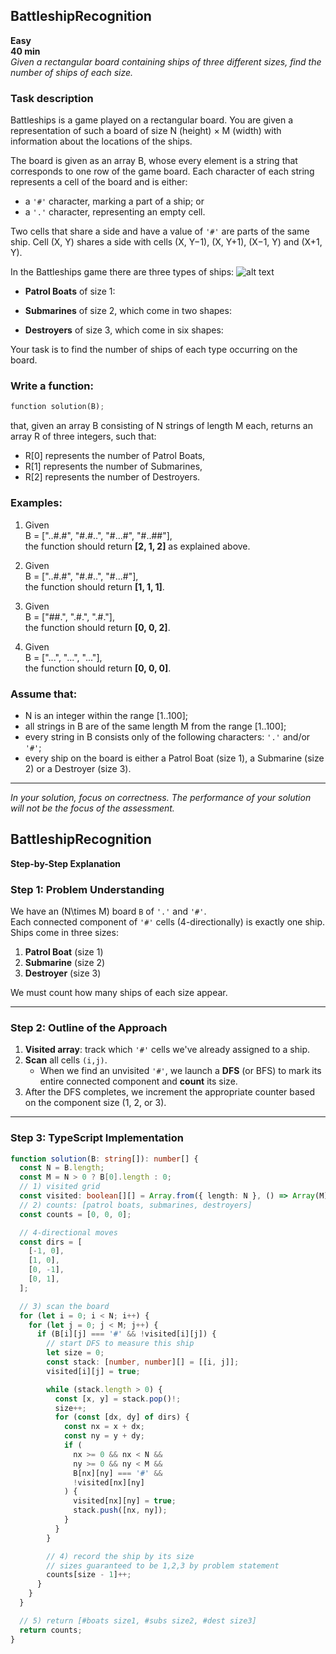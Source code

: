 ## BattleshipRecognition

**Easy**  
**40 min**  
*Given a rectangular board containing ships of three different sizes, find the number of ships of each size.*

### Task description

Battleships is a game played on a rectangular board. You are given a representation of such a board of size N (height) × M (width) with information about the locations of the ships.

The board is given as an array B, whose every element is a string that corresponds to one row of the game board. Each character of each string represents a cell of the board and is either:

- a `'#'` character, marking a part of a ship; or  
- a `'.'` character, representing an empty cell.

Two cells that share a side and have a value of `'#'` are parts of the same ship. Cell (X, Y) shares a side with cells (X, Y−1), (X, Y+1), (X−1, Y) and (X+1, Y).

In the Battleships game there are three types of ships:
![alt text](image.png)

- **Patrol Boats** of size 1:

- **Submarines** of size 2, which come in two shapes:

- **Destroyers** of size 3, which come in six shapes:


Your task is to find the number of ships of each type occurring on the board.

### Write a function:
```python
function solution(B);
```

that, given an array B consisting of N strings of length M each, returns an array R of three integers, such that:

- R[0] represents the number of Patrol Boats,  
- R[1] represents the number of Submarines,  
- R[2] represents the number of Destroyers.

### Examples:

1. Given  
 B = ["..#.#", "#.#..", "#...#", "#..##"],  
 the function should return **[2, 1, 2]** as explained above.

2. Given  
 B = ["..#.#", "#.#..", "#...#"],  
 the function should return **[1, 1, 1]**.

3. Given  
 B = ["##.", ".#.", ".#."],  
 the function should return **[0, 0, 2]**.

4. Given  
 B = ["...", "...", "..."],  
 the function should return **[0, 0, 0]**.

### Assume that:

- N is an integer within the range [1..100];  
- all strings in B are of the same length M from the range [1..100];  
- every string in B consists only of the following characters: `'.'` and/or `'#'`;  
- every ship on the board is either a Patrol Boat (size 1), a Submarine (size 2) or a Destroyer (size 3).

---

*In your solution, focus on correctness. The performance of your solution will not be the focus of the assessment.*


## BattleshipRecognition

**Step-by-Step Explanation**

### Step 1: Problem Understanding
We have an \(N\times M\) board `B` of `'.'` and `'#'`.  
Each connected component of `'#'` cells (4-directionally) is exactly one ship.  
Ships come in three sizes:
1. **Patrol Boat** (size 1)
2. **Submarine** (size 2)
3. **Destroyer** (size 3)

We must count how many ships of each size appear.

---

### Step 2: Outline of the Approach
1. **Visited array**: track which `'#'` cells we've already assigned to a ship.
2. **Scan** all cells `(i,j)`.  
   - When we find an unvisited `'#'`, we launch a **DFS** (or BFS) to mark its entire connected component and **count** its size.
3. After the DFS completes, we increment the appropriate counter based on the component size (1, 2, or 3).

---

### Step 3: TypeScript Implementation

```ts
function solution(B: string[]): number[] {
  const N = B.length;
  const M = N > 0 ? B[0].length : 0;
  // 1) visited grid
  const visited: boolean[][] = Array.from({ length: N }, () => Array(M).fill(false));
  // 2) counts: [patrol boats, submarines, destroyers]
  const counts = [0, 0, 0];

  // 4-directional moves
  const dirs = [
    [-1, 0],
    [1, 0],
    [0, -1],
    [0, 1],
  ];

  // 3) scan the board
  for (let i = 0; i < N; i++) {
    for (let j = 0; j < M; j++) {
      if (B[i][j] === '#' && !visited[i][j]) {
        // start DFS to measure this ship
        let size = 0;
        const stack: [number, number][] = [[i, j]];
        visited[i][j] = true;

        while (stack.length > 0) {
          const [x, y] = stack.pop()!;
          size++;
          for (const [dx, dy] of dirs) {
            const nx = x + dx;
            const ny = y + dy;
            if (
              nx >= 0 && nx < N &&
              ny >= 0 && ny < M &&
              B[nx][ny] === '#' &&
              !visited[nx][ny]
            ) {
              visited[nx][ny] = true;
              stack.push([nx, ny]);
            }
          }
        }

        // 4) record the ship by its size
        // sizes guaranteed to be 1,2,3 by problem statement
        counts[size - 1]++;
      }
    }
  }

  // 5) return [#boats size1, #subs size2, #dest size3]
  return counts;
}
```
